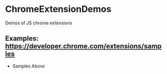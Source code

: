 # ChromeExtensionDemos
Demos of JS chrome extensions

## Examples: https://developer.chrome.com/extensions/samples

- Samples Above
